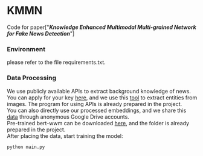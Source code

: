 # KMMN
Code for paper["***Knowledge Enhanced Multimodal Multi-grained Network for Fake News Detection***"]

### Environment
please refer to the file requirements.txt.

### Data Processing
We use publicly available APIs to extract background knowledge of news. You can apply for your key [here](https://cloud.baidu.com/product/nlp_basic/entity_analysis), and we use this [tool](https://cloud.baidu.com/product/imagerecognition/general) to extract entities from images. The program for using APIs is already prepared in the project.<br>
You can also directly use our processed embeddings, and we share this [data](https://drive.google.com/file/d/12op769C_vmli9y2Vw3dkTHFE-9QA7bJC/view?usp=sharing) through anonymous Google Drive accounts.<br>
Pre-trained bert-wwm can be downloaded [here](https://drive.google.com/file/d/1-2vEZfIFCdM1-vJ3GD6DlSyKT4eVXMKq/view), and the folder is already prepared in the project.<br>
After placing the data, start training the model:
```python
python main.py
```

